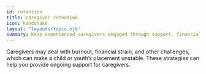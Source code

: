 ```yaml
---
id: retention
title: Caregiver retention
icon: handshake
layout: "layouts/topic.njk"
summary: Keep experienced caregivers engaged through support, financial assistance, and recognition.
---
```


Caregivers may deal with burnout, financial strain, and other challenges, which can make a child or youth’s placement unstable. These strategies can help you provide ongoing support for caregivers.